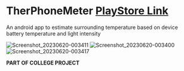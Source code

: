 # TherPhoneMeter [PlayStore Link](https://play.google.com/store/apps/details?id=com.sohan.thermo)
An android app to estimate surrounding temperature based on device battery temperature and light intensity

![Screenshot_20230620-003411](https://github.com/Sohan-2001/TherPhoneMeter/assets/112119230/714efbce-ccdb-421b-9216-2c429c066d30)
![Screenshot_20230620-003400](https://github.com/Sohan-2001/TherPhoneMeter/assets/112119230/bc66dda7-d519-4c42-a02c-9b47b0f10d32)
![Screenshot_20230620-003417](https://github.com/Sohan-2001/TherPhoneMeter/assets/112119230/bc8bb1aa-222c-4e09-9d9b-658402d1dfea)

<b>PART OF COLLEGE PROJECT</b>
